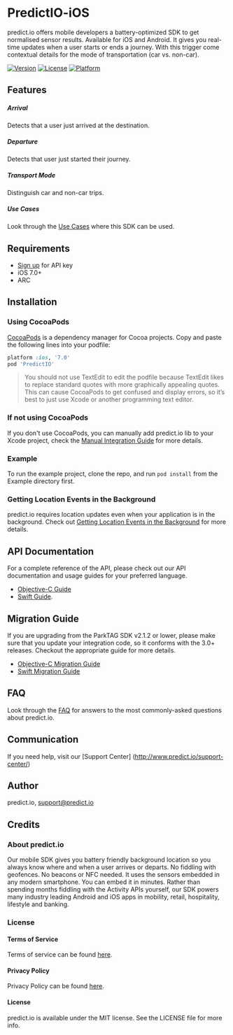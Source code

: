 # PredictIO-iOS
predict.io offers mobile developers a battery-optimized SDK to get normalised sensor results. Available for iOS and Android. It gives you real-time updates when a user starts or ends a journey. With this trigger come contextual details for the mode of transportation (car vs. non-car).

[![Version](https://img.shields.io/cocoapods/v/PredictIO-iOS.svg?style=flat)](http://cocoapods.org/pods/PredictIO-iOS)
[![License](https://img.shields.io/cocoapods/l/PredictIO-iOS.svg?style=flat)](http://cocoapods.org/pods/PredictIO-iOS)
[![Platform](https://img.shields.io/cocoapods/p/PredictIO-iOS.svg?style=flat)](http://cocoapods.org/pods/PredictIO-iOS)

## Features
##### Arrival 
Detects that a user just arrived at the destination. 

##### Departure
Detects that user just started their journey.

##### Transport Mode
Distinguish car and non-car trips.

##### Use Cases
Look through the [Use Cases](https://github.com/predict-io/PredictIO-iOS/wiki/Use-Cases) where this SDK can be used.

## Requirements
* [Sign up](http://www.predict.io/sdk-sign-up/) for API key
* iOS 7.0+
* ARC

## Installation
### Using CocoaPods
[CocoaPods](http://cocoapods.org/) is a dependency manager for Cocoa projects. Copy and paste the following lines into your podfile:
```ruby
platform :ios, '7.0'
pod 'PredictIO'
```
> You should not use TextEdit to edit the podfile because TextEdit likes to replace standard quotes with more graphically appealing quotes. This can cause CocoaPods to get confused and display errors, so it’s best to just use Xcode or another programming text editor.

### If not using CocoaPods
If you don't use CocoaPods, you can manually add predict.io lib to your Xcode project, check the [Manual Integration Guide](https://github.com/predict-io/PredictIO-iOS/wiki/Manual-integration-of-predict.io) for more details.

### Example
To run the example project, clone the repo, and run `pod install` from the Example directory first.

### Getting Location Events in the Background
predict.io requires location updates even when your application is in the background. Check out [Getting Location Events in the Background](https://github.com/predict-io/PredictIO-iOS/wiki/Getting-Location-Events-in-the-Background) for more details.

## API Documentation
For a complete reference of the API, please check out our API documentation and usage guides for your preferred language.
* [Objective-C Guide](https://github.com/predict-io/PredictIO-iOS/wiki/Objective-C-Guide)
* [Swift Guide](https://github.com/predict-io/PredictIO-iOS/wiki/Swift-Guide).

## Migration Guide
If you are upgrading from the ParkTAG SDK v2.1.2 or lower, please make sure that you update your integration code, so it conforms with the 3.0+ releases. Checkout the appropriate guide for more details.
* [Objective-C Migration Guide](https://github.com/predict-io/PredictIO-iOS/wiki/Objective-C-Migration-Guide-for-predict.io-3.0)
* [Swift Migration Guide](https://github.com/predict-io/PredictIO-iOS/wiki/Swift-Migration-Guide-for-predict.io-3.0)

## FAQ
Look through the [FAQ](https://github.com/predict-io/PredictIO-iOS/wiki/FAQs) for answers to the most commonly-asked questions about predict.io.

## Communication 
If you need help, visit our [Support Center] (http://www.predict.io/support-center/)

## Author
predict.io, support@predict.io

## Credits
### About predict.io
Our mobile SDK gives you battery friendly background location so you always know where and when a user arrives or departs. No fiddling with geofences. No beacons or NFC needed. It uses the sensors embedded in any modern smartphone. You can embed it in minutes. Rather than spending months fiddling with the Activity APIs yourself, our SDK powers many industry leading Android and iOS apps in mobility, retail, hospitality, lifestyle and banking.
### License
#### Terms of Service 
Terms of service can be found [here](http://www.predict.io/terms-of-service/).
#### Privacy Policy 
Privacy Policy can be found [here](http://www.predict.io/privacy-policy/).
#### License
predict.io is available under the MIT license. See the LICENSE file for more info.
